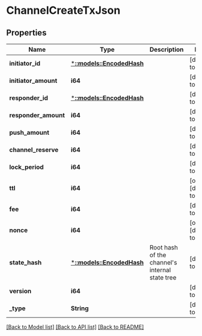 # ChannelCreateTxJson

## Properties
Name | Type | Description | Notes
------------ | ------------- | ------------- | -------------
**initiator_id** | [***::models::EncodedHash**](EncodedHash.md) |  | [default to null]
**initiator_amount** | **i64** |  | [default to null]
**responder_id** | [***::models::EncodedHash**](EncodedHash.md) |  | [default to null]
**responder_amount** | **i64** |  | [default to null]
**push_amount** | **i64** |  | [default to null]
**channel_reserve** | **i64** |  | [default to null]
**lock_period** | **i64** |  | [default to null]
**ttl** | **i64** |  | [optional] [default to null]
**fee** | **i64** |  | [default to null]
**nonce** | **i64** |  | [optional] [default to null]
**state_hash** | [***::models::EncodedHash**](EncodedHash.md) | Root hash of the channel&#39;s internal state tree | [default to null]
**version** | **i64** |  | [default to null]
**_type** | **String** |  | [default to null]

[[Back to Model list]](../README.md#documentation-for-models) [[Back to API list]](../README.md#documentation-for-api-endpoints) [[Back to README]](../README.md)


